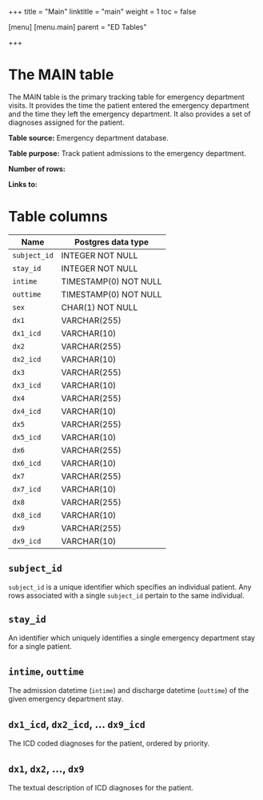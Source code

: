 +++
title = "Main"
linktitle = "main"
weight = 1
toc = false

[menu]
  [menu.main]
    parent = "ED Tables"

+++

# The MAIN table

The MAIN table is the primary tracking table for emergency department visits.
It provides the time the patient entered the emergency department and the time they left the emergency department.
It also provides a set of diagnoses assigned for the patient.

**Table source:** Emergency department database.

**Table purpose:** Track patient admissions to the emergency department.

**Number of rows:** 

**Links to:**

<!-- # Important considerations -->

# Table columns

Name | Postgres data type
---- | ----
`subject_id` | INTEGER NOT NULL
`stay_id`    | INTEGER NOT NULL
`intime`     | TIMESTAMP(0) NOT NULL
`outtime`    | TIMESTAMP(0) NOT NULL
`sex`        | CHAR(1) NOT NULL
`dx1`        | VARCHAR(255)
`dx1_icd`    | VARCHAR(10)
`dx2`        | VARCHAR(255)
`dx2_icd`    | VARCHAR(10)
`dx3`        | VARCHAR(255)
`dx3_icd`    | VARCHAR(10)
`dx4`        | VARCHAR(255)
`dx4_icd`    | VARCHAR(10)
`dx5`        | VARCHAR(255)
`dx5_icd`    | VARCHAR(10)
`dx6`        | VARCHAR(255)
`dx6_icd`    | VARCHAR(10)
`dx7`        | VARCHAR(255)
`dx7_icd`    | VARCHAR(10)
`dx8`        | VARCHAR(255)
`dx8_icd`    | VARCHAR(10)
`dx9`        | VARCHAR(255)
`dx9_icd`    | VARCHAR(10)

## `subject_id`

`subject_id` is a unique identifier which specifies an individual patient. Any rows associated with a single `subject_id` pertain to the same individual.

## `stay_id`

An identifier which uniquely identifies a single emergency department stay for a single patient.

## `intime`, `outtime`

The admission datetime (`intime`) and discharge datetime (`outtime`) of the given emergency department stay.

## `dx1_icd`, `dx2_icd`, ... `dx9_icd`

The ICD coded diagnoses for the patient, ordered by priority.

## `dx1`, `dx2`, ..., `dx9`

The textual description of ICD diagnoses for the patient.
